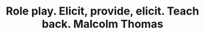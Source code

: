 ---
area: Communication Skills, calgary-cambridge-model
category: 27 - Calgary Cambridge Workshop
title: Role play. Elicit, provide, elicit. Teach back. Malcolm Thomas
description: Role play. Elicit, provide, elicit. Teach back. Malcolm Thomas
audio: /assets/audio/27 - Calgary Cambridge Workshop - 27 Role play. Elicit, provide, elicit. Teach back. Malcolm Thomas - MQ.mp3
article: 
www: 
keywords: Calgary, Cambridge, Model
youtube: 
soundcloud: 
---